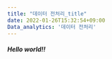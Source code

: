 ```yaml
---
title: "데이터 전처리_title"
date: 2022-01-26T15:32:54+09:00
Data_analytics: '데이터 전처리'
---
```

<h5>Hello world!!</h5>
